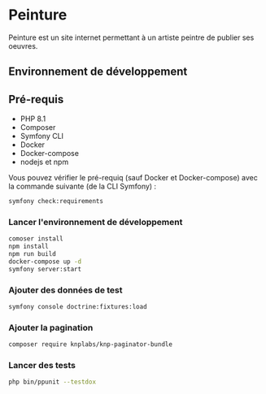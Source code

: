 # Peinture

Peinture est un site internet permettant à un artiste peintre de publier ses oeuvres.

## Environnement de développement

## Pré-requis

* PHP 8.1
* Composer
* Symfony CLI
* Docker
* Docker-compose
* nodejs et npm

Vous pouvez vérifier le pré-requiq (sauf Docker et Docker-compose) avec la commande suivante (de la CLI Symfony) :

```bash
symfony check:requirements
```

### Lancer l'environnement de développement

```bash
comoser install
npm install
npm run build
docker-compose up -d
symfony server:start
```

### Ajouter des données de test

```bash
symfony console doctrine:fixtures:load
```

### Ajouter la pagination

```bash
composer require knplabs/knp-paginator-bundle
```

### Lancer des tests

```bash
php bin/ppunit --testdox
```
